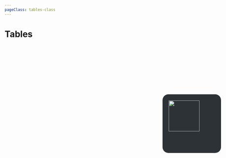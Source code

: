 ```yaml
---
pageClass: tables-class
---
```


# Tables

<div class="fenetre" style="
  position: fixed !important;
  width: 150px; 
  height: 150px; 
  border:none;
  cursor: pointer;
  hover: 101%;
  right: 3%;
  top: 9%;
  border: 20px solid rgb(44,50,54);
  border-radius:10%;">
  <img id="image" src="https://i.ibb.co/VBPqRsX/d3.png" onclick="change();">    
      <style>
    .fenetre {background-color: rgb(44,50,54)}
    #image {
      width: 100px;
    }
    #image:hover {
      cursor:pointer;
    }
  </style>
  <script>
var images = [ 
      "https://i.ibb.co/64sZzr4/d1.png", 
      "https://i.ibb.co/7GsbLdH/d2.png",
      "https://i.ibb.co/VBPqRsX/d3.png",
      "https://i.ibb.co/mtSW8Rh/d4.png",
      "https://i.ibb.co/rxGgW99/d5.png",
      "https://i.ibb.co/LYrPrkJ/d6.png"];
    init();
    function random_image(images) {
      var random = randomize(images);
      while(images[random] === document.getElementById("image").src){
      random = randomize(images)
    }
    document.getElementById("image").src = images[random].toString();
    }
    function randomize(array){
      return Math.floor((Math.random() * (array.length)));
    }
    function init() {
    }
var image_tracker = 'orange';
function change() {
  var image = document.getElementById('image');
  if(image_tracker=='orange'){
    image.src='https://i.ibb.co/hKh068c/ezgif-6-63edae72e4c2.gif';
    image_tracker='blue';
    /*image.style["margin-left"] = "-10px";
    image.style["margin-top"] = "-10px";*/
  }
  else {
    random_image(images);
    image_tracker='orange';
    image.style["margin-top"] = "0px";
  }
}  
  </script>
</div>